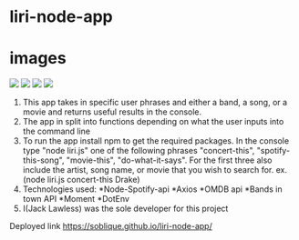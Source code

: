 # liri-node-app
# images 
![](images/concertworking)
![](images/spotifysong)
![](images/move)
![](images/do-what)

1. This app takes in specific user phrases and either a band, a song, or a movie and returns useful results in the console.
2. The app in split into functions depending on what the user inputs into the command line
3. To run the app install npm to get the required packages. In the console type "node liri.js" one of the following phrases "concert-this", "spotify-this-song", "movie-this", "do-what-it-says".  For the first three also include the artist, song name, or movie that you wish to search for. ex.(node liri.js concert-this Drake)
4. Technologies used:
    *Node-Spotify-api
    *Axios
    *OMDB api
    *Bands in town API
    *Moment
    *DotEnv
5. I(Jack Lawless) was the sole developer for this project

Deployed link  https://soblique.github.io/liri-node-app/